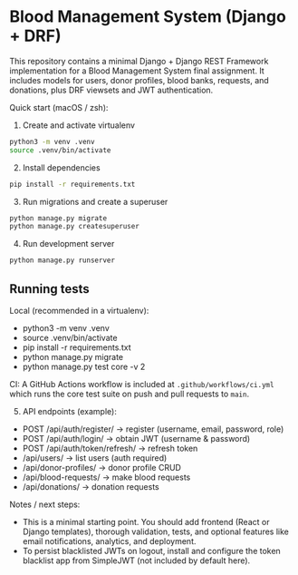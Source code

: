 # Blood Management System (Django + DRF)

This repository contains a minimal Django + Django REST Framework implementation for a Blood Management System final assignment. It includes models for users, donor profiles, blood banks, requests, and donations, plus DRF viewsets and JWT authentication.

Quick start (macOS / zsh):

1. Create and activate virtualenv

```bash
python3 -m venv .venv
source .venv/bin/activate
```

2. Install dependencies

```bash
pip install -r requirements.txt
```

3. Run migrations and create a superuser

```bash
python manage.py migrate
python manage.py createsuperuser
```

4. Run development server

```bash
python manage.py runserver
```

## Running tests

Local (recommended in a virtualenv):

- python3 -m venv .venv
- source .venv/bin/activate
- pip install -r requirements.txt
- python manage.py migrate
- python manage.py test core -v 2

CI: A GitHub Actions workflow is included at `.github/workflows/ci.yml` which runs the core test suite on push and pull requests to `main`.

<!-- ci-trigger: small non-functional update to trigger CI -->

5. API endpoints (example):

- POST /api/auth/register/  -> register (username, email, password, role)
- POST /api/auth/login/     -> obtain JWT (username & password)
- POST /api/auth/token/refresh/ -> refresh token
- /api/users/               -> list users (auth required)
- /api/donor-profiles/      -> donor profile CRUD
- /api/blood-requests/      -> make blood requests
- /api/donations/           -> donation requests

Notes / next steps:
- This is a minimal starting point. You should add frontend (React or Django templates), thorough validation, tests, and optional features like email notifications, analytics, and deployment.
- To persist blacklisted JWTs on logout, install and configure the token blacklist app from SimpleJWT (not included by default here).

